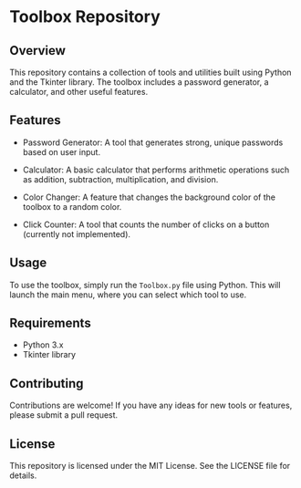 # Toolbox Repository

## Overview

This repository contains a collection of tools and utilities built using Python and the Tkinter library. The toolbox includes a password generator, a calculator, and other useful features.

## Features
- Password Generator: A tool that generates strong, unique passwords based on user input.

- Calculator: A basic calculator that performs arithmetic operations such as addition, subtraction, multiplication, and division.

- Color Changer: A feature that changes the background color of the toolbox to a random color.

- Click Counter: A tool that counts the number of clicks on a button (currently not implemented).

## Usage

To use the toolbox, simply run the `Toolbox.py` file using Python. This will launch the main menu, where you can select which tool to use.

## Requirements

- Python 3.x
- Tkinter library

## Contributing
Contributions are welcome! If you have any ideas for new tools or features, please submit a pull request.

## License
This repository is licensed under the MIT License. See the LICENSE file for details.